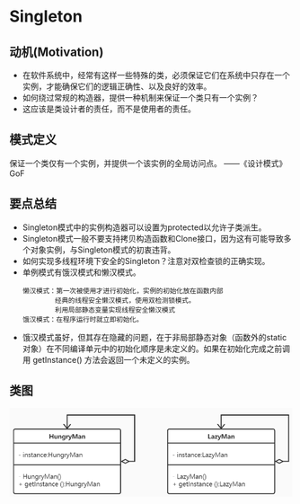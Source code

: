 # Singleton

## 动机(Motivation)
+ 在软件系统中，经常有这样一些特殊的类，必须保证它们在系统中只存在一个实例，才能确保它们的逻辑正确性、以及良好的效率。
+ 如何绕过常规的构造器，提供一种机制来保证一个类只有一个实例？
+ 这应该是类设计者的责任，而不是使用者的责任。

## 模式定义
保证一个类仅有一个实例，并提供一个该实例的全局访问点。
——《设计模式》GoF

## 要点总结
+ Singleton模式中的实例构造器可以设置为protected以允许子类派生。
+ Singleton模式一般不要支持拷贝构造函数和Clone接口，因为这有可能导致多个对象实例，与Singleton模式的初衷违背。
+ 如何实现多线程环境下安全的Singleton？注意对双检查锁的正确实现。
+ 单例模式有饿汉模式和懒汉模式。
    ```
    懒汉模式：第一次被使用才进行初始化，实例的初始化放在函数内部
            经典的线程安全懒汉模式，使用双检测锁模式。
            利用局部静态变量实现线程安全懒汉模式
    饿汉模式：在程序运行时就立即初始化。
    ```
+ 饿汉模式虽好，但其存在隐藏的问题，在于非局部静态对象（函数外的static对象）在不同编译单元中的初始化顺序是未定义的。如果在初始化完成之前调用 getInstance() 方法会返回一个未定义的实例。

## 类图
![avatar](../Image/Singleton.png)